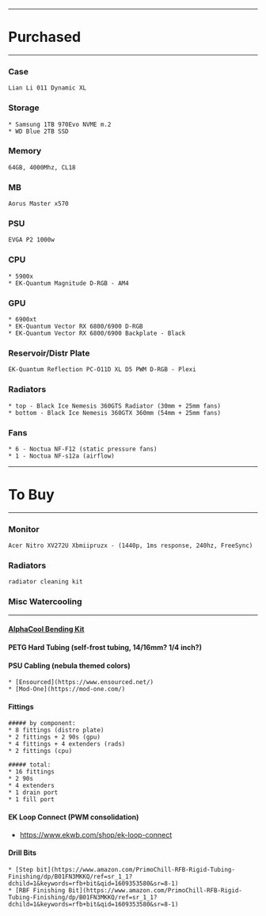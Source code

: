 ----
# Purchased
----

### Case
	Lian Li 011 Dynamic XL
	
### Storage
	* Samsung 1TB 970Evo NVME m.2
	* WD Blue 2TB SSD
	
### Memory
	64GB, 4000Mhz, CL18

### MB
	Aorus Master x570
	
### PSU
	EVGA P2 1000w
	
### CPU
	* 5900x
	* EK-Quantum Magnitude D-RGB - AM4
	
### GPU
	* 6900xt
	* EK-Quantum Vector RX 6800/6900 D-RGB
	* EK-Quantum Vector RX 6800/6900 Backplate - Black
	
### Reservoir/Distr Plate
	EK-Quantum Reflection PC-O11D XL D5 PWM D-RGB - Plexi
	
### Radiators
	* top - Black Ice Nemesis 360GTS Radiator (30mm + 25mm fans)	
	* bottom - Black Ice Nemesis 360GTX 360mm (54mm + 25mm fans)

### Fans
	* 6 - Noctua NF-F12 (static pressure fans)
	* 1 - Noctua NF-s12a (airflow)


----
# To Buy
----
		
### Monitor
	Acer Nitro XV272U Xbmiipruzx - (1440p, 1ms response, 240hz, FreeSync)

### Radiators
	radiator cleaning kit	

### Misc Watercooling
----

#### [AlphaCool Bending Kit](https://www.aquatuning.us/water-cooling/tools/acrylic-tube-tools/21984/alphacool-eiskoffer-professional-bending-measuring-kit)

#### PETG Hard Tubing (self-frost tubing, 14/16mm? 1/4 inch?)

#### PSU Cabling (nebula themed colors)

	* [Ensourced](https://www.ensourced.net/)
	* [Mod-One](https://mod-one.com/)

#### Fittings
	##### by component:
	* 8 fittings (distro plate)
	* 2 fittings + 2 90s (gpu)
	* 4 fittings + 4 extenders (rads)
	* 2 fittings (cpu)
	
	##### total: 
	* 16 fittings
	* 2 90s
	* 4 extenders
	* 1 drain port
	* 1 fill port

#### EK Loop Connect (PWM consolidation)
* https://www.ekwb.com/shop/ek-loop-connect

#### Drill Bits
	* [Step bit](https://www.amazon.com/PrimoChill-RFB-Rigid-Tubing-Finishing/dp/B01FN3MKKQ/ref=sr_1_1?dchild=1&keywords=rfb+bit&qid=1609353580&sr=8-1)
	* [RBF Finishing Bit](https://www.amazon.com/PrimoChill-RFB-Rigid-Tubing-Finishing/dp/B01FN3MKKQ/ref=sr_1_1?dchild=1&keywords=rfb+bit&qid=1609353580&sr=8-1)

	
	
